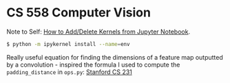 # CS 558 Computer Vision

Note to Self: [How to Add/Delete Kernels from Jupyter Notebook](https://janakiev.com/blog/jupyter-virtual-envs/).

```bash
$ python -m ipykernel install --name=env
```

Really useful equation for finding the dimensions of a feature map outputted by a convolution - inspired the formula I used to compute the `padding_distance` in `ops.py`: [Stanford CS 231](https://cs231n.github.io/convolutional-networks/)
